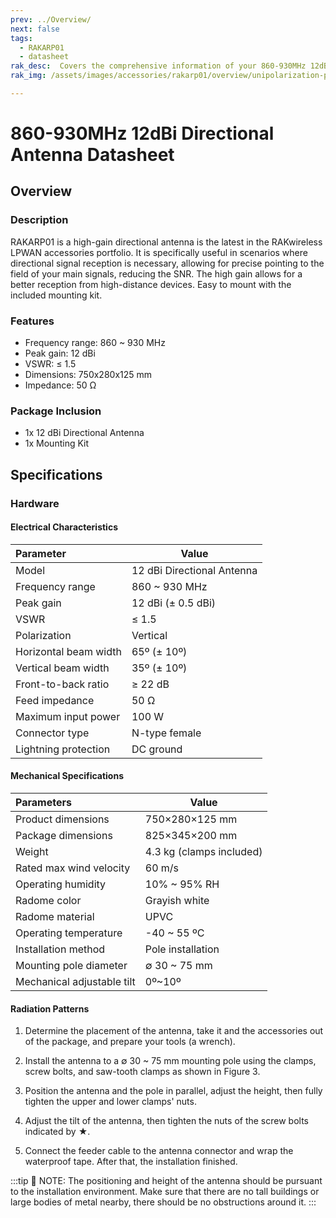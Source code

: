 ```yaml
---
prev: ../Overview/
next: false
tags:
  - RAKARP01
  - datasheet
rak_desc:  Covers the comprehensive information of your 860-930MHz 12dBi Directional Antenna to help you in using it. This information includes technical specifications and characteristics.
rak_img: /assets/images/accessories/rakarp01/overview/unipolarization-plate.png

---
```


# 860-930MHz 12dBi Directional Antenna Datasheet

## Overview

### Description

RAKARP01 is a high-gain directional antenna is the latest in the RAKwireless LPWAN accessories portfolio. It is specifically useful in scenarios where directional signal reception is necessary, allowing for precise pointing to the field of your main signals, reducing the SNR. The high gain allows for a better reception from high-distance devices. Easy to mount with the included mounting kit.


### Features

- Frequency range: 860 ~ 930&nbsp;MHz
- Peak gain: 12&nbsp;dBi
- VSWR: ≤ 1.5
- Dimensions: 750x280x125&nbsp;mm
- Impedance: 50&nbsp;Ω

### Package Inclusion

- 1x 12&nbsp;dBi Directional Antenna
- 1x Mounting Kit

## Specifications

### Hardware

#### Electrical Characteristics

| Parameter             | Value                           |
| :-------------------- | ------------------------------- |
| Model                 | 12&nbsp;dBi Directional Antenna |
| Frequency range       | 860 ~ 930&nbsp;MHz              |
| Peak gain             | 12&nbsp;dBi (± 0.5&nbsp;dBi)    |
| VSWR                  | ≤ 1.5                           |
| Polarization          | Vertical                        |
| Horizontal beam width | 65º (± 10º)                     |
| Vertical beam width   | 35º (± 10º)                     |
| Front-to-back ratio   | ≥ 22&nbsp;dB                    |
| Feed impedance        | 50&nbsp;Ω                       |
| Maximum input power   | 100&nbsp;W                      |
| Connector type        | N-type female                   |
| Lightning protection  | DC ground                       |

#### Mechanical Specifications

| Parameters                 | Value                         |
| :------------------------- | ----------------------------- |
| Product dimensions         | 750×280×125&nbsp;mm           |
| Package dimensions         | 825×345×200&nbsp;mm           |
| Weight                     | 4.3&nbsp;kg (clamps included) |
| Rated max wind velocity    | 60&nbsp;m/s                   |
| Operating humidity         | 10% ~ 95% RH                  |
| Radome color               | Grayish white                 |
| Radome material            | UPVC                          |
| Operating temperature      | -40 ~ 55&nbsp;ºC              |
| Installation method        | Pole installation             |
| Mounting pole diameter     | ∅ 30 ~ 75&nbsp;mm             |
| Mechanical adjustable tilt | 0º~10º                        |

#### Radiation Patterns

<rk-img
  src="/assets/images/accessories/rakarp01/datasheet/horizontal-pattern.png"
  width="70%"
  caption="Horizontal Pattern H"
/>

<rk-img
  src="/assets/images/accessories/rakarp01/datasheet/vertical-pattern.png"
  width="60%"
  caption="Connectors Types"
/>

<rk-img
  src="/assets/images/accessories/rakarp01/datasheet/mounting.png"
  width="60%"
  caption="Antenna installation diagram"
/>

1. Determine the placement of the antenna, take it and the accessories out of the package, and prepare your tools (a wrench).
   
2. Install the antenna to a ∅ 30 ~ 75&nbsp;mm mounting pole using the clamps, screw bolts, and saw-tooth clamps as shown in Figure 3. 

3. Position the antenna and the pole in parallel, adjust the height, then fully tighten the upper and lower clamps' nuts.

4. Adjust the tilt of the antenna, then tighten the nuts of the screw bolts indicated by ★.

5. Connect the feeder cable to the antenna connector and wrap the waterproof tape. After that, the installation finished.


:::tip 📝 NOTE:
The positioning and height of the antenna should be pursuant to the installation environment. Make sure that there are no tall buildings or large bodies of metal nearby, there should be no obstructions around it.
:::